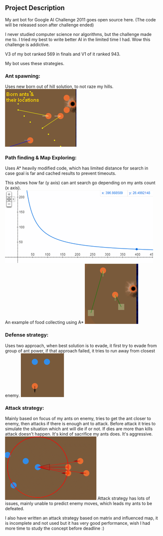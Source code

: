 ## Project Description
My ant bot for Google AI Challenge 2011 goes open source here. (The code will be released soon after challenge ended)

I never studied computer science nor algorithms, but the challenge made me to. I tried my best to write better AI in the limited time I had. Wow this challenge is addictive.

V3 of my bot ranked 569 in finals and V1 of it ranked 943.

My bot uses these strategies.

### Ant spawning:
Uses new born out of hill solution, to not raze my hills.
![](https://raw.githubusercontent.com/salarcode/SalarAnts/master/Documents/AntSpawning.png)

### Path finding & Map Exploring:
Uses A* heavily modified code, which has limited distance for search in case goal is far and cached results to prevent timeouts.

This shows how far (y axis) can ant search go depending on my ants count (x axis).
![](https://raw.githubusercontent.com/salarcode/SalarAnts/master/Documents/AStarSearchLimitPow.png)
An example of food collecting using A*
![](https://raw.githubusercontent.com/salarcode/SalarAnts/master/Documents/FoodCollecting.png)
### Defense strategy:
Uses two approach, when best solution is to evade, it first try to evade from group of ant power, if that approach failed, it tries to run away from closest enemy.
![](https://github.com/salarcode/SalarAnts/raw/master/Documents/EvadingAnt.png)
### Attack strategy:
Mainly based on focus of my ants on enemy, tries to get the ant closer to enemy, then attacks if there is enough ant to attack. Before attack it tries to simulate the situation which ant will die if or not. If dies are more than kills attack doesn't happen. It's kind of sacrifice my ants does. It's aggressive.
![](https://raw.githubusercontent.com/salarcode/SalarAnts/master/Documents/AttackPressure.png)
Attack strategy has lots of issues, mainly unable to predict enemy moves, which leads my ants to be defeated.

I also have written an attack strategy based on matrix and influenced map, it is incomplete and not used but it has very good performance, wish I had more time to study the concept before deadline :)
